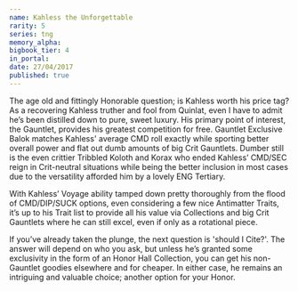 ```yaml
---
name: Kahless the Unforgettable
rarity: 5
series: tng
memory_alpha:
bigbook_tier: 4
in_portal:
date: 27/04/2017
published: true
---
```


The age old and fittingly Honorable question; is Kahless worth his price tag? As a recovering Kahless truther and fool from Quinlat, even I have to admit he’s been distilled down to pure, sweet luxury.
His primary point of interest, the Gauntlet, provides his greatest competition for free. Gauntlet Exclusive Balok matches Kahless' average CMD roll exactly while sporting better overall power and flat out dumb amounts of big Crit Gauntlets. Dumber still is the even crittier Tribbled Koloth and Korax who ended Kahless’ CMD/SEC reign in Crit-neutral situations while being the better inclusion in most cases due to the versatility afforded him by a lovely ENG Tertiary.

With Kahless’ Voyage ability tamped down pretty thoroughly from the flood of CMD/DIP/SUCK options, even considering a few nice Antimatter Traits, it’s up to his Trait list to provide all his value via Collections and big Crit Gauntlets where he can still excel, even if only as a rotational piece.

If you’ve already taken the plunge, the next question is 'should I Cite?'. The answer will depend on who you ask, but unless he’s granted some exclusivity in the form of an Honor Hall Collection, you can get his non-Gauntlet goodies elsewhere and for cheaper. In either case, he remains an intriguing and valuable choice; another option for your Honor.
